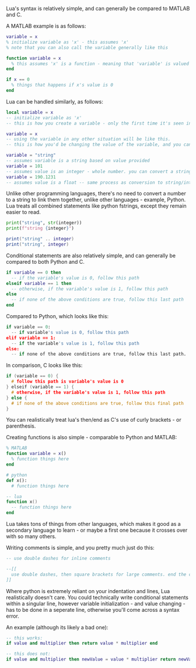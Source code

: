 Lua's syntax is relatively simple, and can generally be compared to MATLAB and C.

A MATLAB example is as follows:
```matlab
variable = x
% initialize variable as 'x' - this assumes 'x'
% note that you can also call the variable generally like this

function variable = x
  % this assumes 'x' is a function - meaning that 'variable' is valued as whatever 'x' gives it.
end

if x == 0
  % things that happens if x's value is 0
end
```
Lua can be handled similarly, as follows:
```lua
local variable = x
-- initialize variable as 'x'
-- this is how you create a variable - only the first time it's seen in the script should be written like this

variable = x
-- using the variable in any other situation will be like this.
-- this is how you'd be changing the value of the variable, and you can change the variable's type like this as well.

variable = "string"
-- assumes variable is a string based on value provided
variable = 101
-- assumes value is an integer - whole number. you can convert a string into a integer, and vice versa, like this
variable = 190.1231
-- assumes value is a float -- same process as conversion to string/integer
```
Unlike other programming languages, there's no need to convert a number to a string to link them together, unlike other languages - example, Python. Lua treats all combined statements like python fstrings, except they remain easier to read.
```python
print("string", str(integer))
print(f"string {integer}")
```
```lua
print("string" .. integer)
print("string", integer)
```

Conditional statements are also relatively simple, and can generally be compared to both Python and C.
```lua
if variable == 0 then
  -- if the variable's value is 0, follow this path
elseif variable == 1 then
  -- otherwise, if the variable's value is 1, follow this path
else
  -- if none of the above conditions are true, follow this last path
end
```

Compared to Python, which looks like this:
```python
if variable == 0:
  -- if variable's value is 0, follow this path
elif variable == 1:
  -- if the variable's value is 1, follow this path
else:
  -- if none of the above conditions are true, follow this last path.
```

In comparison, C looks like this:
```c
if (variable == 0) {
  # follow this path is variable's value is 0
} elseif (variable == 1) {
  # otherwise, if the variable's value is 1, follow this path
} else {
  # if none of the above conditions are true, follow this final path
}
```

You can realistically treat lua's then/end as C's use of curly brackets - or parenthesis.

Creating functions is also simple - comparable to Python and MATLAB:
```matlab
% MATLAB
function variable = x()
  % function things here
end
```
```python
# python
def x():
  # function things here
```
```lua
-- lua
function x()
  -- function things here
end
```
Lua takes tons of things from other languages, which makes it good as a secondary language to learn - or maybe a first one because it crosses over with so many others.

Writing comments is simple, and you pretty much just do this:
```lua
-- use double dashes for inline comments

--[[
  use double dashes, then square brackets for large comments. end the comment using double square brackets as well.
]]
```
Where python is extremely reliant on your indentation and lines, Lua realistically doesn't care. You could technically write conditional statements within a singular line, however variable initialization - and value changing - has to be done in a seperate line, otherwise you'll come across a syntax error.

An example (although its likely a bad one):
```lua
-- this works:
if value and multiplier then return value * multiplier end

-- this does not:
if value and multiplier then newValue = value * multiplier return newValue end
```
